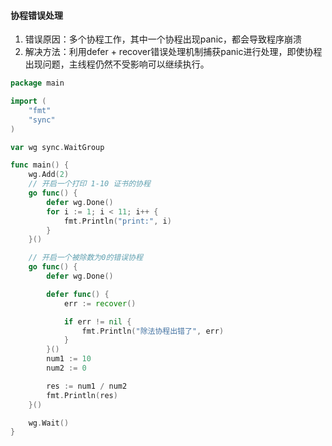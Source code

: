 #### 协程错误处理

1. 错误原因：多个协程工作，其中一个协程出现panic，都会导致程序崩溃
2. 解决方法：利用defer + recover错误处理机制捕获panic进行处理，即使协程出现问题，主线程仍然不受影响可以继续执行。

```go
package main

import (
	"fmt"
	"sync"
)

var wg sync.WaitGroup

func main() {
	wg.Add(2)
	// 开启一个打印 1-10 证书的协程
	go func() {
		defer wg.Done()
		for i := 1; i < 11; i++ {
			fmt.Println("print:", i)
		}
	}()

	// 开启一个被除数为0的错误协程
	go func() {
		defer wg.Done()

		defer func() {
			err := recover()

			if err != nil {
				fmt.Println("除法协程出错了", err)
			}
		}()
		num1 := 10
		num2 := 0

		res := num1 / num2
		fmt.Println(res)
	}()

	wg.Wait()
}

```

